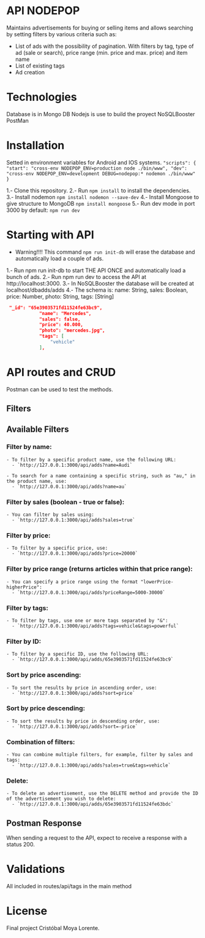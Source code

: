 # API NODEPOP
Maintains advertisements for buying or selling items and allows searching by setting filters by various criteria such as:

- List of ads with the possibility of pagination. With filters by tag, type of ad (sale or search), price range (min. price and max. price) and item name
- List of existing tags
- Ad creation

# Technologies
Database is in Mongo DB 
Nodejs is use to build the proyect
NoSQLBooster 
PostMan


# Installation

Setted in environment variables for Android and IOS systems.
 ` "scripts": {
    "start": "cross-env NODEPOP_ENV=production node ./bin/www",
    "dev": "cross-env NODEPOP_ENV=development DEBUG=nodepop:* nodemon ./bin/www"
  } `

1.- Clone this repository.
2.- Run `npm install` to install the dependencies.
3.- Install nodemon `npm install nodemon --save-dev`
4.- Install Mongoose to give structure to MongoDB `npm install mongoose`
5.- Run dev mode in port 3000 by default: `npm run dev`


# Starting with API
* Warning!!!!
This command `npm run init-db` will erase the database and automatically load a couple of ads.

1.- Run npm run init-db to start THE API ONCE and automatically load a bunch of ads.
2.- Run npm run dev to access the API at http://localhost:3000.
3.- In NoSQLBooster the database will be created at localhost/dbadds/adds
4.- The schema is: name: String, sales: Boolean, price: Number, photo: String, tags: [String]
```JSON
 "_id": "65e3903571fd11524fe63bc9",
            "name": "Mercedes",
            "sales": false,
            "price": 40.000,
            "photo": "mercedes.jpg",
            "tags": [
                "vehicle"
            ],
```

# API routes and CRUD

Postman can be used to test the methods. 

## Filters

## Available Filters

### Filter by name:
```
- To filter by a specific product name, use the following URL:
  - `http://127.0.0.1:3000/api/adds?name=Audi`
  ```
```
- To search for a name containing a specific string, such as "au," in the product name, use:
  - `http://127.0.0.1:3000/api/adds?name=au`
```
### Filter by sales (boolean - true or false):
```
- You can filter by sales using:
  - `http://127.0.0.1:3000/api/adds?sales=true`
  ```

### Filter by price:
```
- To filter by a specific price, use:
  - `http://127.0.0.1:3000/api/adds?price=20000`
  ```

### Filter by price range (returns articles within that price range):
```
- You can specify a price range using the format "lowerPrice-higherPrice":
  - `http://127.0.0.1:3000/api/adds?priceRange=5000-30000`
  ```

### Filter by tags:
```
- To filter by tags, use one or more tags separated by "&":
  - `http://127.0.0.1:3000/api/adds?tags=vehicle&tags=powerful`
  ```

### Filter by ID:
```
- To filter by a specific ID, use the following URL:
  - `http://127.0.0.1:3000/api/adds/65e3903571fd11524fe63bc9`
  ```

### Sort by price ascending:
```
- To sort the results by price in ascending order, use:
  - `http://127.0.0.1:3000/api/adds?sort=price`
  ```

### Sort by price descending:
```
- To sort the results by price in descending order, use:
  - `http://127.0.0.1:3000/api/adds?sort=-price`
  ```

### Combination of filters:
```
- You can combine multiple filters, for example, filter by sales and tags:
  - `http://127.0.0.1:3000/api/adds?sales=true&tags=vehicle`
  ```

### Delete:
```
- To delete an advertisement, use the DELETE method and provide the ID of the advertisement you wish to delete:
  - `http://127.0.0.1:3000/api/adds/65e3903571fd11524fe63bdc`
  ```

## Postman Response
When sending a request to the API, expect to receive a response with a status 200.

# Validations
All included in routes/api/tags in the main method

# License
Final project Cristóbal Moya Lorente.
